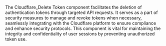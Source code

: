The Cloudflare_Delete Token component facilitates the deletion of authentication tokens through targeted API requests. It serves as a part of security measures to manage and revoke tokens when necessary, seamlessly integrating with the Cloudflare platform to ensure compliance and enhance security protocols. This component is vital for maintaining the integrity and confidentiality of user sessions by preventing unauthorized token use.
